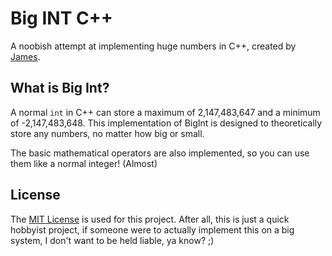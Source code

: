 # Big INT C++
A noobish attempt at implementing huge numbers in C++, created by [James](https://www.github.com/jameshi16).

## What is Big Int?
A normal `int` in C++ can store a maximum of 2,147,483,647 and a minimum of -2,147,483,648. This implementation of BigInt is designed to theoretically store any numbers, no matter how big or small.

The basic mathematical operators are also implemented, so you can use them like a normal integer! (Almost)

## License
The [MIT License]() is used for this project. After all, this is just a quick hobbyist project, if someone were to actually implement this on a big system, I don't want to be held liable, ya know? ;)
